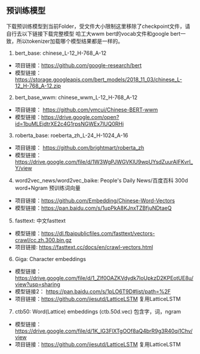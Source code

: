## 预训练模型

下载预训练模型到当前Folder，受文件大小限制这里移除了checkpoint文件，请自行去以下链接下载完整模型
哈工大wwm bert的vocab文件和google bert一致，所以tokenizer加载哪个模型结果都是一样的。

1. bert_base: chinese_L-12_H-768_A-12
- 项目链接：https://github.com/google-research/bert
- 模型链接：https://storage.googleapis.com/bert_models/2018_11_03/chinese_L-12_H-768_A-12.zip

2. bert_base_wwm: chinese_wwm_L-12_H-768_A-12
- 项目链接： https://github.com/ymcui/Chinese-BERT-wwm
- 模型链接：https://drive.google.com/open?id=1buMLEjdtrXE2c4G1rpsNGWEx7lUQ0RHi

3. roberta_base: roeberta_zh_L-24_H-1024_A-16
- 项目链接： https://github.com/brightmart/roberta_zh
- 模型链接：https://drive.google.com/file/d/1W3WgPJWGVKlU9wpUYsdZuurAIFKvrl_Y/view

4. word2vec_news/word2vec_baike: People's Daily News/百度百科 300d word+Ngram 预训练词向量
- 项目链接：https://github.com/Embedding/Chinese-Word-Vectors
- 模型链接：https://pan.baidu.com/s/1upPkA8KJnxTZBfjuNDtaeQ

5. fasttext: 中文fasttext
- 模型链接：https://dl.fbaipublicfiles.com/fasttext/vectors-crawl/cc.zh.300.bin.gz
- 项目链接: https://fasttext.cc/docs/en/crawl-vectors.html

6. Giga: Character embeddings
- 模型链接：https://drive.google.com/file/d/1_Zlf0OAZKVdydk7loUpkzD2KPEotUE8u/view?usp=sharing
- 模型链接2： https://pan.baidu.com/s/1pLO6T9D#list/path=%2F
- 项目链接：https://github.com/jiesutd/LatticeLSTM 复用LatticeLSTM

7. ctb50: Word(Lattice) embeddings (ctb.50d.vec) 包含字，词，ngram
- 模型链接：https://drive.google.com/file/d/1K_lG3FlXTgOOf8aQ4brR9g3R40qi1Chv/view
- 项目链接：https://github.com/jiesutd/LatticeLSTM 复用LatticeLSTM
